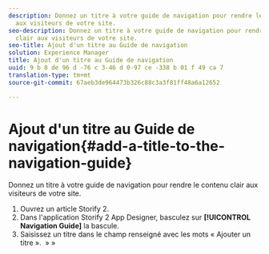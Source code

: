 ```yaml
---
description: Donnez un titre à votre guide de navigation pour rendre le contenu clair
  aux visiteurs de votre site.
seo-description: Donnez un titre à votre guide de navigation pour rendre le contenu
  clair aux visiteurs de votre site.
seo-title: Ajout d'un titre au Guide de navigation
solution: Experience Manager
title: Ajout d'un titre au Guide de navigation
uuid: 9 b 8 de 96 d -76 c 3-46 d 0-97 ce -338 b 01 f 49 ca 7
translation-type: tm+mt
source-git-commit: 67aeb3de964473b326c88c3a3f81ff48a6a12652

---
```



# Ajout d'un titre au Guide de navigation{#add-a-title-to-the-navigation-guide}

Donnez un titre à votre guide de navigation pour rendre le contenu clair aux visiteurs de votre site.

1. Ouvrez un article Storify 2.
1. Dans l'application Storify 2 App Designer, basculez sur **[!UICONTROL Navigation Guide]** la bascule.
1. Saisissez un titre dans le champ renseigné avec les mots « Ajouter un titre ».  » »
